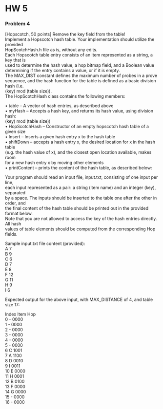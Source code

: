 # HW 5

### Problem 4

[Hopscotch, 50 points] Remove the key field from the table!  
Implement a Hopscotch hash table. Your implementation should utilize the provided  
HopScotchHash.h file as is, without any edits.  
Each Hopscotch table entry consists of an item represented as a string, a key that is  
used to determine the hash value, a hop bitmap field, and a Boolean value  
determining if the entry contains a value, or if it is empty.  
The MAX_DIST constant defines the maximum number of probes in a prove  
sequence, and the hash function for the table is defined as a basic division hash (i.e.  
(key) mod (table size)).  
The HopScotchHash class contains the following members:  

• table – A vector of hash entries, as described above  
• myHash – Accepts a hash key, and returns its hash value, using division hash:  
(key) mod (table size))  
• HopScotchHash – Constructor of an empty hopscotch hash table of a given size  
• Insert – Inserts a given hash entry x to the hash table  
• shiftDown – accepts a hash entry x, the desired location for x in the hash table  
(e.g. the hash value of x), and the closest open location available, makes room  
for a new hash entry x by moving other elements  
• printContent – prints the content of the hash table, as described below:    

Your program should read an input file, input.txt, consisting of one input per line,  
each input represented as a pair: a string (item name) and an integer (key), separated  
by a space. The inputs should be inserted to the table one after the other in order, and  
the final content of the hash table should be printed out in the provided format below.  
Note that you are not allowed to access the key of the hash entries directly. All hash  
values of table elements should be computed from the corresponding Hop fields.  

Sample input.txt file content (provided):  
A 7  
B 9  
C 6  
D 7  
E 8  
F 12  
G 11  
H 9  
I 6  

Expected output for the above input, with MAX_DISTANCE of 4, and table size 17:  

Index Item Hop  
0 - 0000  
1 - 0000  
2 - 0000  
3 - 0000  
4 - 0000  
5 - 0000  
6 C 1001  
7 A 1100  
8 D 0010  
9 I 0011  
10 E 0000  
11 H 0001  
12 B 0100  
13 F 0000  
14 G 0000  
15 - 0000  
16 - 0000  
